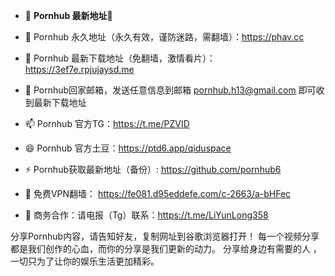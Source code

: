 - 👋 **Pornhub 最新地址**👋 

- 👀 Pornhub 永久地址（永久有效，谨防迷路，需翻墙）：https://phav.cc

- 🌱 Pornhub 最新下载地址（免翻墙，激情看片）： https://3ef7e.rpjujaysd.me

- 💞️ Pornhub回家邮箱，发送任意信息到邮箱 pornhub.h13@gmail.com 即可收到最新下载地址

- 📫 Pornhub 官方TG：https://t.me/PZVID

- 😄 Pornhub 官方土豆：https://ptd6.app/qiduspace

- ⚡ Pornhub获取最新地址（备份）: https://github.com/pornhub6

- 🤝 免费VPN翻墙： https://fe081.d95eddefe.com/c-2663/a-bHFec

- 🤝 商务合作：请电报（Tg）联系：https://t.me/LiYunLong358

分享Pornhub内容，请告知好友，复制网址到谷歌浏览器打开！ 每一个视频分享都是我们创作的心血，而你的分享是我们更新的动力。 分享给身边有需要的人 ，一切只为了让你的娱乐生活更加精彩。

<!---
pornhub6/pornhub6 is a ✨ special ✨ repository because its `README.md` (this file) appears on your GitHub profile.
You can click the Preview link to take a look at your changes.
--->
